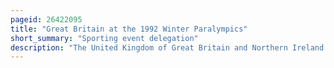 ```yaml
---
pageid: 26422095
title: "Great Britain at the 1992 Winter Paralympics"
short_summary: "Sporting event delegation"
description: "The United Kingdom of Great Britain and Northern Ireland competed at the 1992 Winter Paralympics held in Tignes and Albertville, France. The Team was known for Identification Purposes by the shortened Name of great Britain."
---
```

